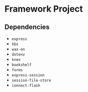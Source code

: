 # Framework Project

## Dependencies
* `express`
* `hbs`
* `wax-on`
* `dotenv`
* `knex`
* `bookshelf`
* `forms`
* `express-session`
* `session-file-store`
* `connect-flash`